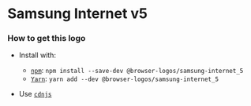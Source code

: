 # Samsung Internet v5

### How to get this logo

* Install with:

  * [`npm`](https://www.npmjs.com/): `npm install --save-dev @browser-logos/samsung-internet_5`
  * [`Yarn`](https://yarnpkg.com/): `yarn add --dev @browser-logos/samsung-internet_5`

* Use [`cdnjs`](https://cdnjs.com/libraries/browser-logos)
